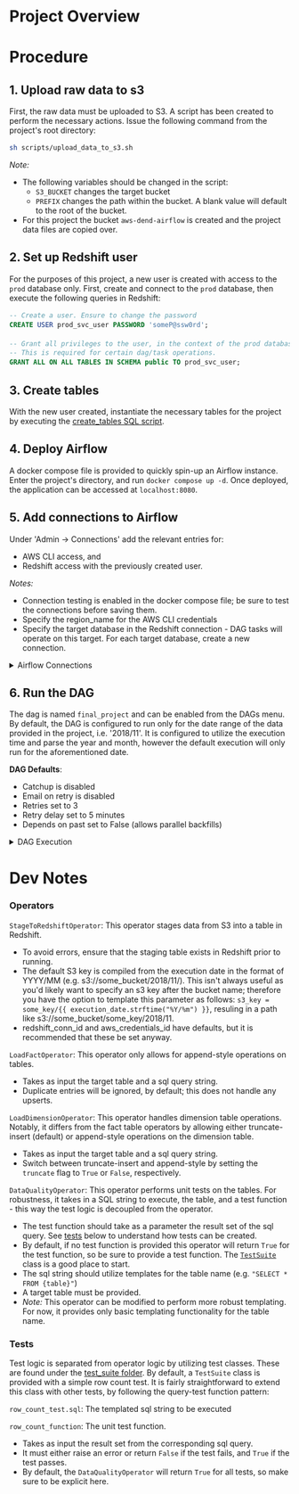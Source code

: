 # Project Overview

# Procedure
## 1. Upload raw data to s3

First, the raw data must be uploaded to S3. A script has been created to perform the necessary actions. Issue the following command from the project's root directory: 
```sh 
sh scripts/upload_data_to_s3.sh
```

*Note:* 
  - The following variables should be changed in the script:
    - `S3_BUCKET` changes the target bucket
    - `PREFIX` changes the path within the bucket. A blank value will default to the root of the bucket.
  - For this project the bucket `aws-dend-airflow` is created and the project data files are copied over.

## 2. Set up Redshift user
For the purposes of this project, a new user is created with access to the `prod` database only. First, create and connect to the `prod` database, then execute the following queries in Redshift:

```sql
-- Create a user. Ensure to change the password
CREATE USER prod_svc_user PASSWORD 'someP@ssw0rd';

-- Grant all privileges to the user, in the context of the prod database.
-- This is required for certain dag/task operations.
GRANT ALL ON ALL TABLES IN SCHEMA public TO prod_svc_user;
```

## 3. Create tables
With the new user created, instantiate the necessary tables for the project by executing the [create_tables SQL script](./scripts/create_tables.sql).

## 4. Deploy Airflow
A docker compose file is provided to quickly spin-up an Airflow instance. Enter the project's directory, and run `docker compose up -d`. Once deployed, the application can be accessed at `localhost:8080`.

## 5. Add connections to Airflow
Under 'Admin -> Connections' add the relevant entries for:
 - AWS CLI access, and 
 - Redshift access with the previously created user.

*Notes:* 
- Connection testing is enabled in the docker compose file; be sure to test the connections before saving them.
- Specify the region_name for the AWS CLI credentials
- Specify the target database in the Redshift connection - DAG tasks will operate on this target. For each target database, create a new connection.

<details>
  <summary>Airflow Connections</summary>
    <figure>
      <img src="docs/images/aws-credentials.png" alt="AWS Connection">
      <figcaption style="text-align:center;">AWS Connection in Airflow</figcaption>
    </figure>
    <figure>
      <img src="docs/images/redshift-prod-credentials.png" alt="Redshift Connection">
      <figcaption style="text-align:center;">Redshift Connection in Airflow</figcaption>
    </figure>
</details>

## 6. Run the DAG
The dag is named `final_project` and can be enabled from the DAGs menu. By default, the DAG is configured to run only for the date range of the data provided in the project, i.e. '2018/11'. It is configured to utilize the execution time and parse the year and month, however the default execution will only run for the aforementioned date.

**DAG Defaults**:
- Catchup is disabled
- Email on retry is disabled
- Retries set to 3
- Retry delay set to 5 minutes
- Depends on past set to False (allows parallel backfills)

<details>
  <summary>DAG Execution</summary>
    <figure>
      <img src="docs/images/dag-overview.png" alt="DAG Execution Plan">
      <figcaption style="text-align:center;">DAG Execution Plan</figcaption>
    </figure>
    <figure>
      <img src="docs/images/dag-execution.png" alt="Successful DAG Execution">
      <figcaption style="text-align:center;">Successful DAG Execution</figcaption>
    </figure>
</details>

# Dev Notes
### Operators

`StageToRedshiftOperator`: This operator stages data from S3 into a table in Redshift.
- To avoid errors, ensure that the staging table exists in Redshift prior to running.
- The default S3 key is compiled from the execution date in the format of YYYY/MM (e.g. s3://some_bucket/2018/11/). This isn't always useful as you'd likely want to specify an s3 key after the bucket name; therefore you have the option to template this parameter as follows: `s3_key = some_key/{{ execution_date.strftime("%Y/%m") }}`, resuling in a path like s3://some_bucket/some_key/2018/11.
- redshift_conn_id and aws_credentials_id have defaults, but it is recommended that these be set anyway.

`LoadFactOperator`: This operator only allows for append-style operations on tables.
- Takes as input the target table and a sql query string.
- Duplicate entries will be ignored, by default; this does not handle any upserts.

`LoadDimensionOperator`: This operator handles dimension table operations. Notably, it differs from the fact table operators by allowing either truncate-insert (default) or append-style operations on the dimension table.
- Takes as input the target table and a sql query string.
- Switch between truncate-insert and append-style by setting the `truncate` flag to `True` or `False`, respectively.

`DataQualityOperator`: This operator performs unit tests on the tables. For robustness, it takes in a SQL string to execute, the table, and a test function - this way the test logic is decoupled from the operator.
- The test function should take as a parameter the result set of the sql query. See [tests](#tests) below to understand how tests can be created.
- By default, if no test function is provided this operator will return `True` for the test function, so be sure to provide a test function. The [`TestSuite`](./plugins/test_suite/test_suite.py) class is a good place to start.
- The sql string should utilize templates for the table name (e.g. `"SELECT * FROM {table}"`)
- A target table must be provided.
- *Note:* This operator can be modified to perform more robust templating. For now, it provides only basic templating functionality for the table name.

### Tests
Test logic is separated from operator logic by utilizing test classes. These are found under the [test_suite folder](./plugins/test_suite/). By default, a `TestSuite` class is provided with a simple row count test. It is fairly straightforward to extend this class with other tests, by following the query-test function pattern:

`row_count_test.sql`: The templated sql string to be executed

`row_count_function`: The unit test function.
- Takes as input the result set from the corresponding sql query. 
- It must either raise an error or return `False` if the test fails, and `True` if the test passes.
- By default, the `DataQualityOperator` will return `True` for all tests, so make sure to be explicit here.
